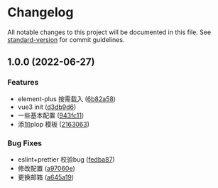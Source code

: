 # Changelog

All notable changes to this project will be documented in this file. See [standard-version](https://github.com/conventional-changelog/standard-version) for commit guidelines.

## 1.0.0 (2022-06-27)


### Features

* element-plus 按需载入 ([6b82a58](https://github.com/JasonPink/vue3-template/commit/6b82a585e56218d9014e21f9f55eacfaac6badca))
* vue3 init ([d3db9d6](https://github.com/JasonPink/vue3-template/commit/d3db9d6aca65f7b0674ba41d4ef04ef296c5b0f8))
* 一些基本配置 ([943fc11](https://github.com/JasonPink/vue3-template/commit/943fc116096efe301541bbd36302eda9423b368b))
* 添加plop 模板 ([2163063](https://github.com/JasonPink/vue3-template/commit/21630631dce4ee5fc0157567241c96471a57b088))


### Bug Fixes

* eslint+prettier 校验bug ([fedba87](https://github.com/JasonPink/vue3-template/commit/fedba870c3477c2b0b7897a1dda91b58a2e4b6f0))
* 修改配置 ([a97060e](https://github.com/JasonPink/vue3-template/commit/a97060e6d55b477dc85f2323d1f1937636f099ca))
* 更换邮箱 ([a645a19](https://github.com/JasonPink/vue3-template/commit/a645a1913a48366dff0c640e28baef0b6f7d755e))

